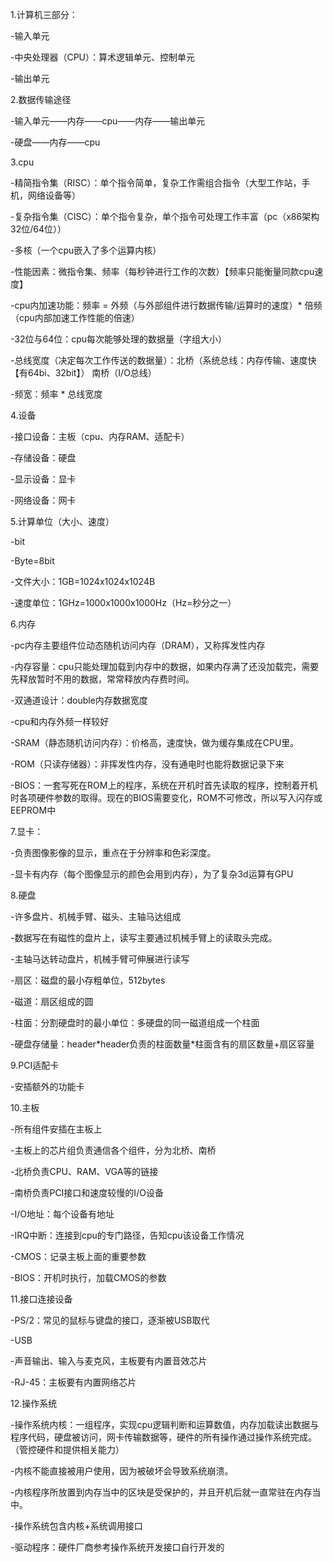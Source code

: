 1.计算机三部分：

-输入单元

-中央处理器（CPU）：算术逻辑单元、控制单元

-输出单元

2.数据传输途径

-输入单元——内存——cpu——内存——输出单元

-硬盘——内存——cpu

3.cpu

-精简指令集（RISC）：单个指令简单，复杂工作需组合指令（大型工作站，手机，网络设备等）

-复杂指令集（CISC）：单个指令复杂，单个指令可处理工作丰富（pc（x86架构32位/64位））

-多核（一个cpu嵌入了多个运算内核）

-性能因素：微指令集、频率（每秒钟进行工作的次数）【频率只能衡量同款cpu速度】

-cpu内加速功能：频率 = 外频（与外部组件进行数据传输/运算时的速度）\*  倍频（cpu内部加速工作性能的倍速）

-32位与64位：cpu每次能够处理的数据量（字组大小）

-总线宽度（决定每次工作传送的数据量）：北桥（系统总线：内存传输、速度快【有64bi、32bit】）  南桥（I/O总线）

-频宽：频率 \* 总线宽度

4.设备

-接口设备：主板（cpu、内存RAM、适配卡）

-存储设备：硬盘

-显示设备：显卡

-网络设备：网卡

5.计算单位（大小、速度）

-bit

-Byte=8bit

-文件大小：1GB=1024x1024x1024B

-速度单位：1GHz=1000x1000x1000Hz（Hz=秒分之一）

6.内存

-pc内存主要组件位动态随机访问内存（DRAM），又称挥发性内存

-内存容量：cpu只能处理加载到内存中的数据，如果内存满了还没加载完，需要先释放暂时不用的数据，常常释放内存费时间。

-双通道设计：double内存数据宽度

-cpu和内存外频一样较好

-SRAM（静态随机访问内存）：价格高，速度快，做为缓存集成在CPU里。

-ROM（只读存储器）：非挥发性内存，没有通电时也能将数据记录下来

-BIOS：一套写死在ROM上的程序，系统在开机时首先读取的程序，控制着开机时各项硬件参数的取得。现在的BIOS需要变化，ROM不可修改，所以写入闪存或EEPROM中

7.显卡：

-负责图像影像的显示，重点在于分辨率和色彩深度。

-显卡有内存（每个图像显示的颜色会用到内存），为了复杂3d运算有GPU

8.硬盘

-许多盘片、机械手臂、磁头、主轴马达组成

-数据写在有磁性的盘片上，读写主要通过机械手臂上的读取头完成。

-主轴马达转动盘片，机械手臂可伸展进行读写

-扇区：磁盘的最小存粗单位，512bytes

-磁道：扇区组成的圆

-柱面：分割硬盘时的最小单位：多硬盘的同一磁道组成一个柱面

-硬盘存储量：header\*header负责的柱面数量\*柱面含有的扇区数量+扇区容量

9.PCI适配卡

-安插额外的功能卡

10.主板

-所有组件安插在主板上

-主板上的芯片组负责通信各个组件，分为北桥、南桥

-北桥负责CPU、RAM、VGA等的链接

-南桥负责PCI接口和速度较慢的I/O设备

-I/O地址：每个设备有地址

-IRQ中断：连接到cpu的专门路径，告知cpu该设备工作情况

-CMOS：记录主板上面的重要参数

-BIOS：开机时执行，加载CMOS的参数

11.接口连接设备

-PS/2：常见的鼠标与键盘的接口，逐渐被USB取代

-USB

-声音输出、输入与麦克风，主板要有内置音效芯片

-RJ-45：主板要有内置网络芯片

12.操作系统

-操作系统内核：一组程序，实现cpu逻辑判断和运算数值，内存加载读出数据与程序代码，硬盘被访问，网卡传输数据等，硬件的所有操作通过操作系统完成。（管控硬件和提供相关能力）

-内核不能直接被用户使用，因为被破坏会导致系统崩溃。

-内核程序所放置到内存当中的区块是受保护的，并且开机后就一直常驻在内存当中。

-操作系统包含内核+系统调用接口

-驱动程序：硬件厂商参考操作系统开发接口自行开发的

